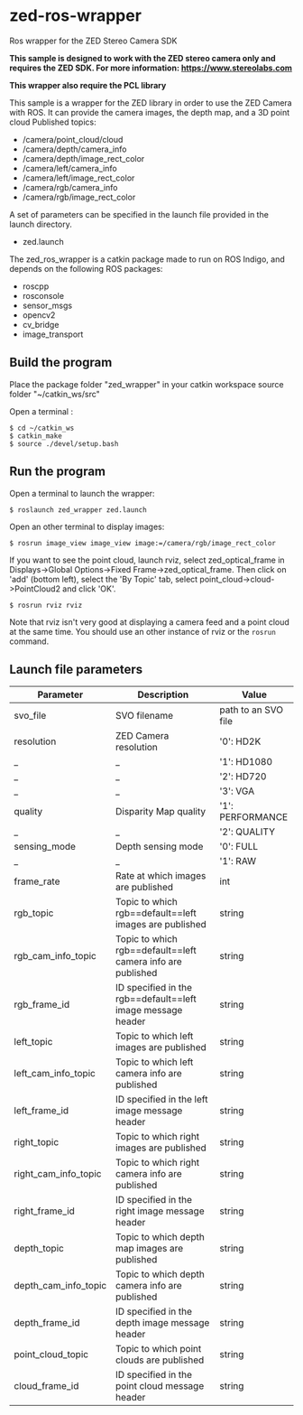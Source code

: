 # zed-ros-wrapper
Ros wrapper for the ZED Stereo Camera SDK

**This sample is designed to work with the ZED stereo camera only and requires the ZED SDK. For more information: https://www.stereolabs.com**

**This wrapper also require the PCL library**

This sample is a wrapper for the ZED library in order to use the ZED Camera with ROS. It can provide the camera images, the depth map, and a 3D point cloud
Published topics:

   - /camera/point_cloud/cloud
   - /camera/depth/camera_info
   - /camera/depth/image_rect_color
   - /camera/left/camera_info
   - /camera/left/image_rect_color
   - /camera/rgb/camera_info
   - /camera/rgb/image_rect_color

A set of parameters can be specified in the launch file provided in the launch directory.

   - zed.launch

The zed_ros_wrapper is a catkin package made to run on ROS Indigo, and depends
on the following ROS packages:

   - roscpp
   - rosconsole
   - sensor_msgs
   - opencv2
   - cv_bridge
   - image_transport

## Build the program

Place the package folder "zed_wrapper" in your catkin workspace source folder "~/catkin_ws/src"

Open a terminal :

    $ cd ~/catkin_ws
    $ catkin_make
    $ source ./devel/setup.bash


## Run the program

   Open a terminal to launch the wrapper:

   	$ roslaunch zed_wrapper zed.launch

   Open an other terminal to display images:

   	$ rosrun image_view image_view image:=/camera/rgb/image_rect_color

   If you want to see the point cloud, launch rviz, select zed_optical_frame in Displays->Global Options->Fixed Frame->zed_optical_frame.
   Then click on 'add' (bottom left), select the 'By Topic' tab, select point_cloud->cloud->PointCloud2 and click 'OK'.
   
   	$ rosrun rviz rviz

   Note that rviz isn't very good at displaying a camera feed and a point cloud at the same time. You should use an other instance of rviz or the `rosrun` command.

## Launch file parameters

 Parameter              |           Description           |              Value                
------------------------|---------------------------------|---------------------------------  
 svo_file               | SVO filename                    | path to an SVO file               
 resolution             | ZED Camera resolution           | '0': HD2K                         
 _                      | _                               | '1': HD1080                       
 _                      | _                               | '2': HD720                        
 _                      | _                               | '3': VGA                          
 quality                | Disparity Map quality           | '1': PERFORMANCE                  
 _                      | _                               | '2': QUALITY                      
 sensing_mode           | Depth sensing mode              | '0': FULL                         
 _                      | _                               | '1': RAW                          
 frame_rate             | Rate at which images are published                          | int   
 rgb_topic              | Topic to which rgb==default==left images are published      | string
 rgb_cam_info_topic     | Topic to which rgb==default==left camera info are published | string
 rgb_frame_id           | ID specified in the rgb==default==left image message header | string
 left_topic             | Topic to which left images are published                    | string
 left_cam_info_topic    | Topic to which left camera info are published               | string
 left_frame_id          | ID specified in the left image message header               | string
 right_topic            | Topic to which right images are published                   | string
 right_cam_info_topic   | Topic to which right camera info are published              | string
 right_frame_id         | ID specified in the right image message header              | string
 depth_topic            | Topic to which depth map images are published               | string
 depth_cam_info_topic   | Topic to which depth camera info are published              | string
 depth_frame_id         | ID specified in the depth image message header              | string
 point_cloud_topic      | Topic to which point clouds are published                   | string
 cloud_frame_id         | ID specified in the point cloud message header              | string












